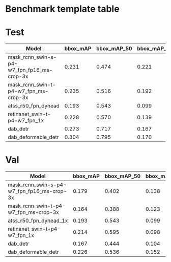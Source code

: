 
# Benchmark template table

# Test
| Model                     | bbox_mAP | bbox_mAP_50 | bbox_mAP_75 | bbox_mAP_s | bbox_mAP_m | bbox_mAP_l |
|---------------------------|----------|-------------|-------------|------------|------------|------------|
|mask_rcnn_swin-s-p4-w7_fpn_fp16_ms-crop-3x| 0.231 |0.474 |0.221| 0.000| 0.239| 0.265|
|mask_rcnn_swin-t-p4-w7_fpn_ms-crop-3x| 0.235| 0.516| 0.192| 0.000| 0.249| 0.282 |
|atss_r50_fpn_dyhead | 0.193 | 0.543 | 0.099 | 0.110 | 0.151 | 0.371 |
|retinanet_swin-t-p4-w7_fpn_1x| 0.228| 0.570 |0.139 |0.124 |0.238 |0.288|
|dab_detr|0.273|0.717|0.167|0.157|0.266|0.330
|dab_deformable_detr|0.304|0.795|0.170|0.318|0.293|0.337|

# Val
| Model                     | bbox_mAP | bbox_mAP_50 | bbox_mAP_75 | bbox_mAP_s | bbox_mAP_m | bbox_mAP_l |
|---------------------------|----------|-------------|-------------|------------|------------|------------|
|mask_rcnn_swin-s-p4-w7_fpn_fp16_ms-crop-3x| 0.179| 0.402| 0.138| 0.007| 0.143| 0.451|
|mask_rcnn_swin-t-p4-w7_fpn_ms-crop-3x|0.164| 0.388| 0.123| 0.009| 0.122| 0.428|
|atss_r50_fpn_dyhead_1x|0.193| 0.543| 0.099| 0.110| 0.151| 0.371|
|retinanet_swin-t-p4-w7_fpn_1x|0.214| 0.595| 0.098| 0.174| 0.200| 0.420|
|dab_detr|0.167|0.444|0.104|0.107|0.099|0.459|
|dab_deformable_detr|0.226|0.536| 0.152|0.167| 0.181|0.384|